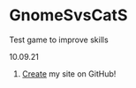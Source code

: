 # GnomeSvsCatS
Test game to improve skills

10.09.21

1) [Create](https://www.youtube.com/watch?v=05nLdIVfSRU) my site on GitHub!
